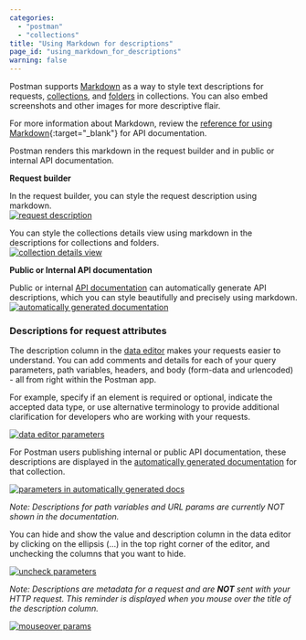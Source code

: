 ```yaml
---
categories:
  - "postman"
  - "collections"
title: "Using Markdown for descriptions"
page_id: "using_markdown_for_descriptions"
warning: false
---
```


Postman supports [Markdown](/docs/postman/api_documentation/how_to_document_using_markdown) as a way to style text descriptions for requests, [collections](/docs/postman/collections/creating_collections), and [folders](/docs/postman/collections/managing_collections) in collections. You can also embed screenshots and other images for more descriptive flair.

For more information about Markdown, review the [reference for using Markdown](https://documenter.getpostman.com/view/33232/markdown-in-api-documentation/JsGc){:target="_blank"} for API documentation. 

Postman renders this markdown in the request builder and in public or internal API documentation.

**Request builder**

In the request builder, you can style the request description using markdown.  
[![request description](https://s3.amazonaws.com/postman-static-getpostman-com/postman-docs/markdown-nasaRequestDescription2.png)](https://s3.amazonaws.com/postman-static-getpostman-com/postman-docs/markdown-nasaRequestDescription2.png)

You can style the collections details view using markdown in the descriptions for collections and folders.  
[![collection details view](https://s3.amazonaws.com/postman-static-getpostman-com/postman-docs/markdown-collections.png)](https://s3.amazonaws.com/postman-static-getpostman-com/postman-docs/markdown-collections.png)

**Public or Internal API documentation**

Public or internal [API documentation](/docs/postman/api_documentation/intro_to_api_documentation) can automatically generate API descriptions, which you can style beautifully and precisely using markdown.  
[![automatically generated documentation](https://s3.amazonaws.com/postman-static-getpostman-com/postman-docs/markdown-auto-docs.png)](https://s3.amazonaws.com/postman-static-getpostman-com/postman-docs/markdown-auto-docs.png)

### Descriptions for request attributes

The description column in the [data editor](/docs/postman/launching_postman/navigating_postman) makes your requests easier to understand. You can add comments and details for each of your query parameters, path variables, headers, and body (form-data and urlencoded) - all from right within the Postman app.

For example, specify if an element is required or optional, indicate the accepted data type, or use alternative terminology to provide additional clarification for developers who are working with your requests.

[![data editor parameters](https://s3.amazonaws.com/postman-static-getpostman-com/postman-docs/collections-data-editor-params.png)](https://s3.amazonaws.com/postman-static-getpostman-com/postman-docs/collections-data-editor-params.png)

For Postman users publishing internal or public API documentation, these descriptions are displayed in the [automatically generated documentation](/docs/postman/api_documentation/intro_to_api_documentation) for that collection.

[![parameters in automatically generated docs](https://s3.amazonaws.com/postman-static-getpostman-com/postman-docs/collections-auto-docs.png)](https://s3.amazonaws.com/postman-static-getpostman-com/postman-docs/collections-auto-docs.png)

*Note: Descriptions for path variables and URL params are currently NOT shown in the documentation.*

You can hide and show the value and description column in the data editor by clicking on the ellipsis (...) in the top right corner of the editor, and unchecking the columns that you want to hide.

[![uncheck parameters](https://s3.amazonaws.com/postman-static-getpostman-com/postman-docs/collections-uncheck-params.png)](https://s3.amazonaws.com/postman-static-getpostman-com/postman-docs/collections-uncheck-params.png)

*Note: Descriptions are metadata for a request and are **NOT** sent with your HTTP request. This reminder is displayed when you mouse over the title of the description column.*

[![mouseover params](https://s3.amazonaws.com/postman-static-getpostman-com/postman-docs/collections-mouseover.png)](https://s3.amazonaws.com/postman-static-getpostman-com/postman-docs/collections-mouseover.png)
